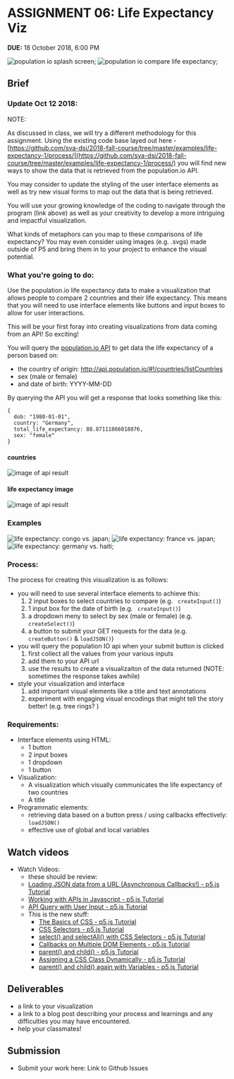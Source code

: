 # ASSIGNMENT 06: Life Expectancy Viz
**DUE:** 18 October 2018, 6:00 PM


![population io splash screen](assets/images/populationio-1.png);
![population io compare life expectancy](assets/images/populationio-2.png);

## Brief

### Update Oct 12 2018:

NOTE:

As discussed in class, we will try a different methodology for this assignment. Using the existing code base layed out here - [https://github.com/sva-dsi/2018-fall-course/tree/master/examples/life-expectancy-1/process/](https://github.com/sva-dsi/2018-fall-course/tree/master/examples/life-expectancy-1/process/) you will find new ways to show the data that is retrieved from the population.io API.

You may consider to update the styling of the user interface elements as well as try new visual forms to map out the data that is being retrieved.

You will use your growing knowledge of the coding to navigate through the program (link above) as well as your creativity to develop a more intriguing and impactful visualization.

What kinds of metaphors can you map to these comparisons of life expectancy? You may even consider using images (e.g. .svgs) made outside of P5 and bring them in to your project to enhance the visual potential.


### What you're going to do:

Use the population.io life expectancy data to make a visualization that allows people to compare 2 countries and their life expectancy. This means that you will need to use interface elements like buttons and input boxes to allow for user interactions.

This will be your first foray into creating visualizations from data coming from an API! So exciting!

You will query the [population.io API](http://api.population.io/) to get data the life expectancy of a person based on:
- the country of origin: http://api.population.io/#!/countries/listCountries
- sex (male or female)
- and date of birth: YYYY-MM-DD

By querying the API you will get a response that looks something like this:

```
{
  dob: "1980-01-01",
  country: "Germany",
  total_life_expectancy: 88.87111866018876,
  sex: "female"
}
```
#### countries
![image of api result](assets/images/api-countries.png)

#### life expectancy image
![image of api result](assets/images/api-life-expectancy.png)


### Examples

![life expectancy: congo vs. japan](assets/images/congo-vs-japan.png);
![life expectancy: france vs. japan](assets/images/france-vs-japan.png);
![life expectancy: germany vs. haiti](assets/images/germany-vs-haiti.png);


### Process:

The process for creating this visualization is as follows:

- you will need to use several interface elements to achieve this:
  1. 2 input boxes to select countries to compare (e.g. ` createInput()`)
  2. 1 input box for the date of birth (e.g. ` createInput()`)
  3. a dropdown meny to select by sex (male or female) (e.g. `createSelect()`)
  4. a button to submit your GET requests for the data (e.g. `createButton()` & `loadJSON()`)
- you will query the population IO api when your submit button is clicked
  1. first collect all the values from your various inputs
  2. add them to your API url
  3. use the results to create a visualizaiton of the data returned (NOTE: sometimes the response takes awhile)
- style your visualization and interface
  1. add important visual elements like a title and text annotations
  2. experiment with engaging visual encodings that might tell the story better! (e.g. tree rings? )


### Requirements:

- Interface elements using HTML:
  - 1 button
  - 2 input boxes
  - 1 dropdown
  - 1 button
- Visualization:
  - A visualization which visually communicates the life expectancy of two countries
  - A title
- Programmatic elements:
  - retrieving data based on a button press / using callbacks effectively: `loadJSON()`
  - effective use of global and local variables



## Watch videos

- Watch Videos:
  - these should be review:
  - [Loading JSON data from a URL (Asynchronous Callbacks!) - p5.js Tutorial](https://www.youtube.com/watch?v=6mT3r8Qn1VY&index=4&list=PLRqwX-V7Uu6a-SQiI4RtIwuOrLJGnel0r)
  - [Working with APIs in Javascript - p5.js Tutorial](https://www.youtube.com/watch?v=ecT42O6I_WI&index=5&list=PLRqwX-V7Uu6a-SQiI4RtIwuOrLJGnel0r)
  - [API Query with User Input - p5.js Tutorial](https://www.youtube.com/watch?v=4UoUqnjUC2c&index=6&list=PLRqwX-V7Uu6a-SQiI4RtIwuOrLJGnel0r)
  - This is the new stuff:
    - [The Basics of CSS - p5.js Tutorial](https://www.youtube.com/watch?v=zGL8q8iQSQw&list=PLRqwX-V7Uu6bI1SlcCRfLH79HZrFAtBvX&index=7)
    - [CSS Selectors - p5.js Tutorial](https://www.youtube.com/watch?v=sVo8Dbii8OQ&list=PLRqwX-V7Uu6bI1SlcCRfLH79HZrFAtBvX&index=9)
    - [select() and selectAll() with CSS Selectors - p5.js Tutorial](https://www.youtube.com/watch?v=sSQPLIHIzmg&list=PLRqwX-V7Uu6bI1SlcCRfLH79HZrFAtBvX&index=10)
    - [Callbacks on Multiple DOM Elements - p5.js Tutorial](https://www.youtube.com/watch?v=KeZBpeH59Q4&list=PLRqwX-V7Uu6bI1SlcCRfLH79HZrFAtBvX&index=11)
    - [parent() and child() - p5.js Tutorial](https://www.youtube.com/watch?v=eoXLD0Aw1YI&list=PLRqwX-V7Uu6bI1SlcCRfLH79HZrFAtBvX&index=12)
    - [Assigning a CSS Class Dynamically - p5.js Tutorial](https://www.youtube.com/watch?v=KMRgLi2TBhQ&list=PLRqwX-V7Uu6bI1SlcCRfLH79HZrFAtBvX&index=13)
    - [parent() and child() again with Variables - p5.js Tutorial](https://www.youtube.com/watch?v=4OAG_BkQcPE&list=PLRqwX-V7Uu6bI1SlcCRfLH79HZrFAtBvX&index=14)


## Deliverables

* a link to your visualization
* a link to a blog post describing your process and learnings and any difficulties you may have encountered.
* help your classmates! 


## Submission

* Submit your work here: Link to Github Issues
